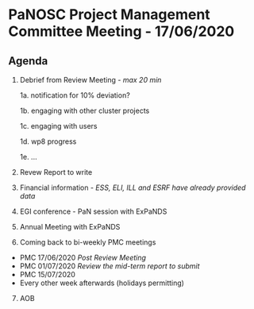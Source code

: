 PaNOSC Project Management Committee Meeting - 17/06/2020 
========================================================

Agenda
------	

1. Debrief from Review Meeting *- max 20 min*

    1a. notification for 10% deviation?
    
    1b. engaging with other cluster projects
    
    1c. engaging with users
    
    1d. wp8 progress
    
    1e. ...

2. Revew Report to write

3. Financial information - *ESS, ELI, ILL and ESRF have already provided data*

4. EGI conference - PaN session with ExPaNDS

5. Annual Meeting with ExPaNDS

6. Coming back to bi-weekly PMC meetings
* PMC 17/06/2020 *Post Review Meeting*
* PMC 01/07/2020 *Review the mid-term report to submit*
* PMC 15/07/2020 
* Every other week afterwards (holidays permitting)

7. AOB
